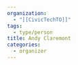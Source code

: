 ```yaml
---
organization:
  - "[[CivicTechTO]]"
tags:
  - type/person
title: Andy Claremont
categories:
  - organizer
---
```

